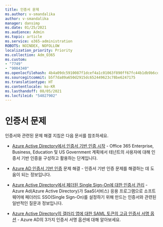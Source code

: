 ```yaml
---
title: 인증서 문제
ms.author: v-smandalika
author: v-smandalika
manager: dansimp
ms.date: 01/25/2021
ms.audience: Admin
ms.topic: article
ms.service: o365-administration
ROBOTS: NOINDEX, NOFOLLOW
localization_priority: Priority
ms.collection: Adm_O365
ms.custom:
- "7749"
- "9004340"
ms.openlocfilehash: 4b4a09dc5910087f1dcef4a1c01063f890ff67fc44b1db9b6cdf1391a05530c0
ms.sourcegitcommit: b5f7da89a650d2915dc652449623c78be6247175
ms.translationtype: HT
ms.contentlocale: ko-KR
ms.lasthandoff: 08/05/2021
ms.locfileid: "54027902"
---
```

# <a name="issues-with-certificates"></a>인증서 문제

인증서와 관련된 문제 해결 지침은 다음 문서를 참조하세요.

- [Azure Active Directory에서 인증서 기반 인증 시작](https://docs.microsoft.com/azure/active-directory/authentication/active-directory-certificate-based-authentication-get-started)  - Office 365 Enterprise, Business, Education 및 US Government 계획에서 테넌트의 사용자에 대해 인증서 기반 인증을 구성하고 활용하는 단계입니다.

- [Azure AD 인증서 기반 인증](https://docs.microsoft.com/troubleshoot/azure/active-directory/certificate-based-authenticate-issue) 문제 해결 - 인증서 기반 인증 문제를 해결하는 데 도움이 되는 정보입니다.

- [Azure Active Directory에서 페더된 Single Sign-On에 대한 인증서 관리](https://docs.microsoft.com/azure/active-directory/manage-apps/manage-certificates-for-federated-single-sign-on)  - Azure Ad(Azure Active Directory)가 SaaS(서비스) 응용 프로그램으로 소프트웨어에 페더러드 SSO(Single Sign-On)를 설정하기 위해 만드는 인증서와 관련된 일반적인 질문과 정보입니다.

- [Azure Active Directory의 갤러리 앱에 대한 SAML 토큰의 고급 인증서 서명 옵션](https://docs.microsoft.com/azure/active-directory/manage-apps/certificate-signing-options) - Azure AD의 3가지 인증서 서명 옵션에 대해 알아보세요.
